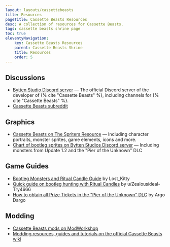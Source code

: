 ```yaml
---
layout: layouts/cassettebeasts
title: Resources
pageTitle: Cassette Beasts Resources
desc: A collection of resources for Cassette Beasts.
tags: cassette beasts shrine page
toc: true
eleventyNavigation:
    key: Cassette Beasts Resources
    parent: Cassette Beasts Shrine
    title: Resources
    order: 5
---
```


## Discussions

<ul>
    <li><a href="https://discord.gg/byttenstudio" target="blank">Bytten Studio Discord server</a> — The official Discord server of the developer of {% cite "Cassette Beasts" %}, including channels for {% cite "Cassette Beasts" %}.</li>
    <li><a href="https://www.reddit.com/r/cassettebeasts/">Cassette Beasts subreddit</a></li>
</ul>

## Graphics

<ul>
    <li><a href="https://www.spriters-resource.com/pc_computer/cassettebeasts/">Cassette Beasts on The Spriters Resource</a> — Including character portraits, monster sprites, game elements, icons and more.</li>
    <li><a href="https://discord.com/channels/594939411775619102/1133943053367910591/1164033894706860143" target="blank">Chart of bootleg sprites on Bytten Studios Discord server</a> — Including monsters from Update 1.2 and the "Pier of the Unknown" DLC</li>
</ul>

## Game Guides

<ul>
    <li><a href="https://steamcommunity.com/sharedfiles/filedetails/?id=2969626908" target="blank">Bootleg Monsters and Ritual Candle Guide</a> by Lost_Kitty</li>
    <li><a href="https://www.reddit.com/r/cassettebeasts/comments/13tyaxv/quick_guide_on_bootleg_hunting_with_candles/" target="blank">Quick guide on bootleg hunting with Ritual Candles</a> by u/Zealousideal-Try4666</li>
    <li><a href="https://steamcommunity.com/sharedfiles/filedetails/?id=3046262124">How to obtain all Prize Tickets in the "Pier of the Unknown" DLC</a> by Argo Dargo</li>
</ul>

## Modding

<ul>
    <li><a href="https://modworkshop.net/game/cassette-beasts" target="blank">Cassette Beasts mods on ModWorkshop</a></li>
    <li><a href="https://wiki.cassettebeasts.com/wiki/Modding:Modding" target="blank">Modding resources, guides and tutorials on the official Cassette Beasts wiki</a></li>
</ul>

